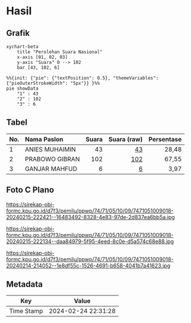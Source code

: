 # Hasil

## Grafik

```mermaid
xychart-beta
    title "Perolehan Suara Nasional"
    x-axis [01, 02, 03]
    y-axis "Suara" 0 --> 102
    bar [43, 102, 6]
```

```mermaid
%%{init: {"pie": {"textPosition": 0.5}, "themeVariables": {"pieOuterStrokeWidth": "5px"}} }%%
pie showData
    "1" : 43
    "2" : 102
    "3" : 6
```

## Tabel

| No. | Nama Paslon    | Suara | Suara (raw) | Persentase |
|:--- |:-------------- | -----:| -----------:| ----------:|
| 1   | ANIES MUHAIMIN | 43    | [43][p-1]   | 28,48      |
| 2   | PRABOWO GIBRAN | 102   | [102][p-2]  | 67,55      |
| 3   | GANJAR MAHFUD  | 6     | [6][p-3]    | 3,97       |


[p-1]: https://github.com/gigit-pemilu/pemilu-2024/blob/main/pilpres/hitung-suara/sub/74-sulawesi-tenggara/sub/71-kota-kendari/sub/05-kendari-barat/sub/1009-lahundape/sub/018-tps/sub/paslon-1.txt
[p-2]: https://github.com/gigit-pemilu/pemilu-2024/blob/main/pilpres/hitung-suara/sub/74-sulawesi-tenggara/sub/71-kota-kendari/sub/05-kendari-barat/sub/1009-lahundape/sub/018-tps/sub/paslon-2.txt
[p-3]: https://github.com/gigit-pemilu/pemilu-2024/blob/main/pilpres/hitung-suara/sub/74-sulawesi-tenggara/sub/71-kota-kendari/sub/05-kendari-barat/sub/1009-lahundape/sub/018-tps/sub/paslon-3.txt

## Foto C Plano

https://sirekap-obj-formc.kpu.go.id/d7f3/pemilu/ppwp/74/71/05/10/09/7471051009018-20240215-222421--16483492-8328-4e83-97de-2d837ea6bb5a.jpg

https://sirekap-obj-formc.kpu.go.id/d7f3/pemilu/ppwp/74/71/05/10/09/7471051009018-20240215-222134--daa84979-5f95-4eed-8c0e-d5a574c68e88.jpg

https://sirekap-obj-formc.kpu.go.id/d7f3/pemilu/ppwp/74/71/05/10/09/7471051009018-20240214-214052--1e8df55c-1526-4691-b658-4041b7a41623.jpg


## Metadata

| Key        | Value               |
| ---------- | ------------------- |
| Time Stamp | 2024-02-24 22:31:28 |



